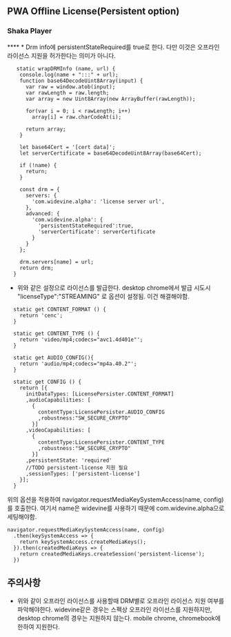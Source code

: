 PWA Offline License(Persistent option)
---

<h3>Shaka Player</h3>
****
* Drm info에 persistentStateRequired를 true로 한다. 다만 이것은 오프라인 라이선스 지원을 허가한다는 의미가 아니다.

<pre><code>   static wrapDRMInfo (name, url) {
    console.log(name + ":::" + url);
    function base64DecodeUint8Array(input) {
      var raw = window.atob(input);
      var rawLength = raw.length;
      var array = new Uint8Array(new ArrayBuffer(rawLength));

      for(var i = 0; i < rawLength; i++)
        array[i] = raw.charCodeAt(i);

      return array;
    }

    let base64Cert = '[cert data]';
    let serverCertificate = base64DecodeUint8Array(base64Cert);

    if (!name) {
      return;
    }

    const drm = {
      servers: {
        'com.widevine.alpha': 'license server url',
      },
      advanced: {
        'com.widevine.alpha': {
          'persistentStateRequired':true,
          'serverCertificate': serverCertificate
        }
      }
    };

    drm.servers[name] = url;
    return drm;
  }</code></pre>

* 위와 같은 설정으로 라이선스를 발급한다. desktop chrome에서 발급 시도시 "licenseType":"STREAMING" 로 옵션이 설정됨. 이건 해결해야함.

<pre><code>  static get CONTENT_FORMAT () {
    return 'cenc';
  }

  static get CONTENT_TYPE () {
    return 'video/mp4;codecs="avc1.4d401e"';
  }

  static get AUDIO_CONFIG(){
    return 'audio/mp4;codecs="mp4a.40.2"';
  }

  static get CONFIG () {
    return [{
      initDataTypes: [LicensePersister.CONTENT_FORMAT]
      ,audioCapabilities: [
        {
          contentType:LicensePersister.AUDIO_CONFIG
          ,robustness:"SW_SECURE_CRYPTO"
        }]
      ,videoCapabilities: [
        {
          contentType:LicensePersister.CONTENT_TYPE
          ,robustness:"SW_SECURE_CRYPTO"
        }]
      ,persistentState: 'required'
      //TODO persistent-license 지원 필요
      ,sessionTypes: ['persistent-license']
    }];
  }</code></pre>

위의 옵션을 적용하여 navigator.requestMediaKeySystemAccess(name, config)를 호출한다. 여기서 name은 widevine를 사용하기 때문에 com.widevine.alpha으로 세팅해야함.

<pre><code>navigator.requestMediaKeySystemAccess(name, config)
  .then(keySystemAccess => {
    return keySystemAccess.createMediaKeys();
  }).then(createdMediaKeys => {
    return createdMediaKeys.createSession('persistent-license');
  })</code></pre>

주의사항
---
* 위와 같이 오프라인 라이선스를 사용할때 DRM별로 오프라인 라이선스 지원 여부를 파악해야한다. widevine같은 경우는 스펙상 오프라인 라이선스를 지원하지만, desktop chrome의 경우는 지원하지 않는다. mobile chrome, chromebook에 한하여 지원한다.
